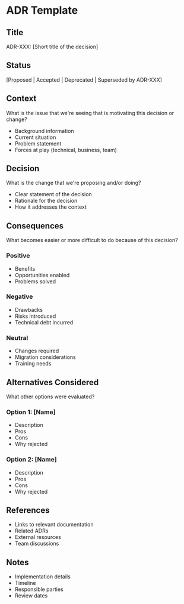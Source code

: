 # ADR Template

## Title

ADR-XXX: [Short title of the decision]

## Status

[Proposed | Accepted | Deprecated | Superseded by ADR-XXX]

## Context

What is the issue that we're seeing that is motivating this decision or change?

- Background information
- Current situation
- Problem statement
- Forces at play (technical, business, team)

## Decision

What is the change that we're proposing and/or doing?

- Clear statement of the decision
- Rationale for the decision
- How it addresses the context

## Consequences

What becomes easier or more difficult to do because of this decision?

### Positive

- Benefits
- Opportunities enabled
- Problems solved

### Negative

- Drawbacks
- Risks introduced
- Technical debt incurred

### Neutral

- Changes required
- Migration considerations
- Training needs

## Alternatives Considered

What other options were evaluated?

### Option 1: [Name]
- Description
- Pros
- Cons
- Why rejected

### Option 2: [Name]
- Description
- Pros
- Cons
- Why rejected

## References

- Links to relevant documentation
- Related ADRs
- External resources
- Team discussions

## Notes

- Implementation details
- Timeline
- Responsible parties
- Review dates